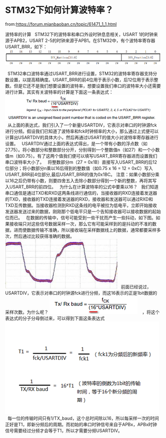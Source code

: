 # STM32下如何计算波特率？
from:<https://forum.mianbaoban.cn/topic/61471_1_1.html>

波特率的计算
  STM32下的波特率和串口外设时钟息息相关，USART 1的时钟来源于APB2，USART
2-5的时钟来源于APB1。在STM32中，有个波特率寄存器USART\_BRR，如下：
![](assets/STM32xiaruhejisuanboteshuai？/original/3X/9/7/970ff259ddf13a4209b583d25d4235e44db81fbb.png)

  STM32串口波特率通过USART\_BRR进行设置，STM32的波特率寄存器支持分数设置，以提高精确度。USART\_BRR的前4位用于表示小数，后12位用于表示整数。但是它还不是我们想要设置的波特率，想要设置我们串口的波特率大小还需要进行计算。其实有关波特率的计算是下面这一条表达式：
  
![](assets/STM32xiaruhejisuanboteshuai？/original/3X/5/9/5960f99d912372c6409e1dc6c313da43b79fe2a6.png)
  从上面的表达式，我们引入了一个新量USARTDIV，它表示对串口的时钟源fck进行分频。假设我们已知道了波特率和fck时钟频率的大小，那么通过上式便可以计算出USARTDIV的具体大小，然后再通过USART的值大小对波特率寄存器进行设置。
  USARTDIV通过上面的表达式得出，是一个带有小数的浮点数（如27.75）。将小数部分和整数部分分开，分别得到一个整数值n（如27）和一个小数值m（如0.75）。有了这两个值我们便可以填写USART\_BRR寄存器进而设置我们串口波特率大小了。
  将整数部分m（27 = 0x1B）直接写入USART\_BRR的后12位部分；将小数部分n乘以16后得到的整数值（如0.75 x 16 =
12 = 0xC）写入USART\_BRR前4位部分,最后USART\_BRR的值为0x1BC。
注意：如果小数部分乘以16之后仍带有小数，则要四舍五入去除小数部分得到一个新的整数，再将其写入USART\_BRR的前四位。
  为什么在计算波特率的公式中要乘以16？
  我们知道串口通信是通过TXD和RXD这两条线进行通信的，当接收器的RXD连接着发送器的TXD，接收器的TXD连接着发送器的RXD，接收器和发送器可以通过RXD和TXD互传数据。当接收器检测到RXD这条线的电平被拉为低电平，立即开始接收发送器发送过来的数据，刚刚那个低电平只是一个告知接收器可以接收数据的起始位而已。
  在数据的传输中，信号可能受到一些干扰而产生一些抖动，如下图。如果接收端只对这些信号数据采样一次，那么它有可能采样到的是抖动的不准的数据，进而使数据传输不准确，所以接收端在采样数据线上的数据，通常都要采样多次，然后通过比较获得准确的数据。
  
![](assets/STM32xiaruhejisuanboteshuai？/original/3X/5/4/547fd78115d6711f8a37d091dfeddc0e5defbd74.png)
  前面已经说过，USARTDIV，它表示对串口的时钟源fck进行分频，而这16表示的正是1bit数据的采样次数。为什么呢？
![](assets/STM32xiaruhejisuanboteshuai？/original/3X/8/f/8fa9d30358c0ce80a731af2757e4f1e2068b6094.png) 
  ，将这个表达式的分子分母倒过来，可以得到下面这条表达式
     
![](assets/STM32xiaruhejisuanboteshuai？/original/3X/c/4/c4e3e54e597510aa43267b29d96953f81088f95a.png)
  每一位的传输时间只有1/TX\_baud，这个总时间除以16，所以每采样一次的时间正好是T1，即新分频后的周期。而初始的串口时钟信号来自于APBx，APBx时钟信号需要经过分频才会等于T1，所以才需要分频USARTDIV。